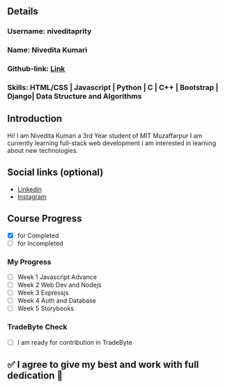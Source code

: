 ## Details

### Username: niveditaprity

### Name: Nivedita Kumari

### Github-link: [Link](https://github.com/niveditaprity)

### Skills: HTML/CSS | Javascript | Python | C | C++ | Bootstrap | Django| Data Structure and Algorithms

## Introduction

Hi! I am Nivedita Kumari a 3rd Year student of MIT Muzaffarpur
I am currently learning full-stack web development I am interested in learning about new technologies.

## Social links (optional)

- [Linkedin](https://www.linkedin.com/in/nivedita-kumari-47a469163/)
- [Instagram](https://instagram.com/niveditaprity)

## Course Progress

- [x] for Completed
- [ ] for Incompleted 

### My Progress

- [ ] Week 1 Javascript Advance
- [ ] Week 2 Web Dev and Nodejs
- [ ] Week 3 Expressjs
- [ ] Week 4 Auth and Database
- [ ] Week 5 Storybooks

### TradeByte Check

- [ ] I am ready for contribution in TradeByte

## ✅ I agree to give my best and work with full dedication 💯
